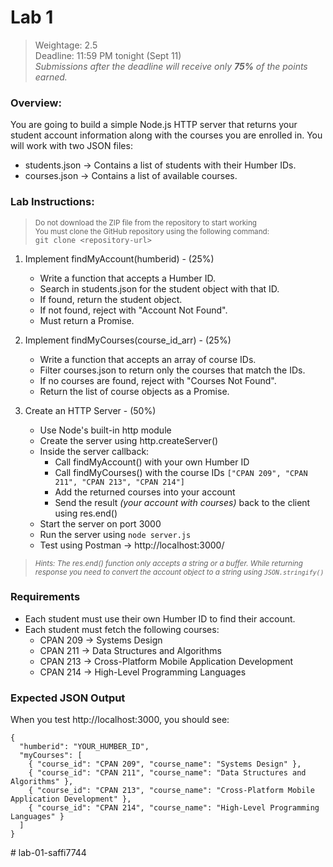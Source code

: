 # Lab 1

> Weightage: 2.5<br>
> Deadline: 11:59 PM tonight (Sept 11)<br>
> _Submissions after the deadline will receive only **75%** of the points earned._

### Overview:

You are going to build a simple Node.js HTTP server that returns your student account information along with the courses you are enrolled in. You will work with two JSON files:

- students.json → Contains a list of students with their Humber IDs.
- courses.json → Contains a list of available courses.

### Lab Instructions:

> <small>Do not download the ZIP file from the repository to start working<br>You must clone the GitHub repository using the following command:</small><br>`git clone <repository-url>`

1. Implement findMyAccount(humberid) - (25%)

   - Write a function that accepts a Humber ID.
   - Search in students.json for the student object with that ID.
   - If found, return the student object.
   - If not found, reject with "Account Not Found".
   - Must return a Promise.

2. Implement findMyCourses(course_id_arr) - (25%)

   - Write a function that accepts an array of course IDs.
   - Filter courses.json to return only the courses that match the IDs.
   - If no courses are found, reject with "Courses Not Found".
   - Return the list of course objects as a Promise.

3. Create an HTTP Server - (50%)

   - Use Node's built-in http module
   - Create the server using http.createServer()
   - Inside the server callback:
     - Call findMyAccount() with your own Humber ID
     - Call findMyCourses() with the course IDs `["CPAN 209", "CPAN 211", "CPAN 213", "CPAN 214"]`
     - Add the returned courses into your account
     - Send the result _(your account with courses)_ back to the client using res.end()
   - Start the server on port 3000
   - Run the server using `node server.js`
   - Test using Postman → http://localhost:3000/

> <small>_Hints: The res.end() function only accepts a string or a buffer. While returning response you need to convert the account object to a string using `JSON.stringify()`_</small>

### Requirements

- Each student must use their own Humber ID to find their account.
- Each student must fetch the following courses:
  - CPAN 209 → Systems Design
  - CPAN 211 → Data Structures and Algorithms
  - CPAN 213 → Cross-Platform Mobile Application Development
  - CPAN 214 → High-Level Programming Languages

### Expected JSON Output

When you test http://localhost:3000, you should see:

```
{
  "humberid": "YOUR_HUMBER_ID",
  "myCourses": [
    { "course_id": "CPAN 209", "course_name": "Systems Design" },
    { "course_id": "CPAN 211", "course_name": "Data Structures and Algorithms" },
    { "course_id": "CPAN 213", "course_name": "Cross-Platform Mobile Application Development" },
    { "course_id": "CPAN 214", "course_name": "High-Level Programming Languages" }
  ]
}
```
#   l a b - 0 1 - s a f f i 7 7 4 4  
 